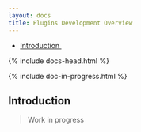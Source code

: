 ```yaml
---
layout: docs
title: Plugins Development Overview
---
```


<div markdown="1" class="d-none d-xl-block col-xl-2 order-last bd-toc">

* [Introduction ](#introduction)

</div>
<div markdown="1" class="col-12 col-md-9 col-xl-8 py-md-3 bd-content">

{% include docs-head.html %} 

{% include doc-in-progress.html %}

## Introduction 

> Work in progress